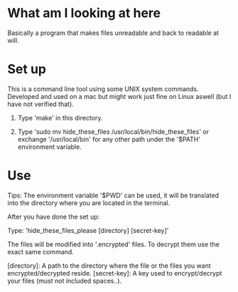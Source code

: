 # What am I looking at here
Basically a program that makes files unreadable and back to readable at will. 
# Set up
This is a command line tool using some UNIX system commands. Developed and used on a mac but might work just fine on Linux aswell (but I have not verified that).  

1. Type 'make' in this directory.

2. Type 'sudo mv hide_these_files /usr/local/bin/hide_these_files' or exchange '/usr/local/bin' for any other path 
under the '$PATH' environment variable.

# Use
Tips: The environment variable '$PWD' can be used, it will be translated into the directory where you are located in the terminal. 

After you have done the set up:

Type: 'hide_these_files_please [directory] [secret-key]' 

The files will be modified into '.encrypted' files. To decrypt them use the exact same command. 

[directory]: A path to the directory where the file or the files you want encrypted/decrypted reside.
[secret-key]: A key used to encrypt/decrypt your files (must not included spaces..).

